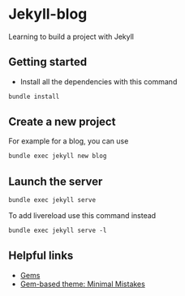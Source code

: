 # Jekyll-blog

Learning to build a project with Jekyll

## Getting started

- Install all the dependencies with this command

```markdown
bundle install
```

## Create a new project

For example for a blog, you can use

```markdown
bundle exec jekyll new blog
```

## Launch the server

```markdown
bundle exec jekyll serve
```

To add livereload use this command instead

```markdown
bundle exec jekyll serve -l
```

## Helpful links

- [Gems](https://jekyllrb.com/docs/ruby-101/#gems)
- [Gem-based theme: Minimal Mistakes](https://github.com/mmistakes/minimal-mistakes)
